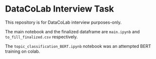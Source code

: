 # DataCoLab Interview Task
This repository is for DataCoLab interview purposes-only.

The main notebook and the finalized dataframe are `main.ipynb` and `to_fill_finalized.csv` respectively.

The `topic_classification_BERT.ipynb` notebook was an attempted BERT training on colab.
